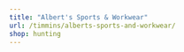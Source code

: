 ```yaml
---
title: "Albert's Sports & Workwear"
url: /timmins/alberts-sports-and-workwear/
shop: hunting
---
```


